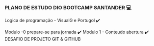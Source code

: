 ### PLANO DE ESTUDO DIO BOOTCAMP SANTANDER :computer:



Logica de programação - VisualG e Portugol :heavy_check_mark:





Modulo -0 prepare-se para jornada :heavy_check_mark:
Modulo 1 - Conteudo abertura :heavy_check_mark:
DESAFIO DE PROJETO GIT & GITHUB
